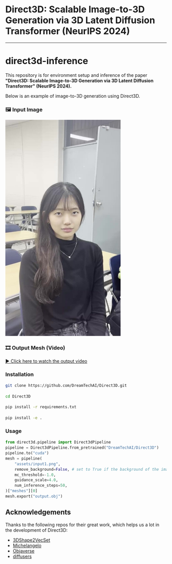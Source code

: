 
# Direct3D: Scalable Image-to-3D Generation via 3D Latent Diffusion Transformer (NeurIPS 2024)

---

# direct3d-inference

This repository is for environment setup and inference of the paper  
**"Direct3D: Scalable Image-to-3D Generation via 3D Latent Diffusion Transformer" (NeurIPS 2024).**


Below is an example of image-to-3D generation using Direct3D.

### 🖼️ Input Image

<img src="assets/input1.png" width="360"/>

### 🎞️ Output Mesh (Video)

[▶ Click here to watch the output video](direct3d/assets/output1.mp4)


### Installation

```sh
git clone https://github.com/DreamTechAI/Direct3D.git

cd Direct3D

pip install -r requirements.txt

pip install -e .
```

### Usage

```python
from direct3d.pipeline import Direct3dPipeline
pipeline = Direct3dPipeline.from_pretrained("DreamTechAI/Direct3D")
pipeline.to("cuda")
mesh = pipeline(
    "assets/input1.png",
    remove_background=False, # set to True if the background of the image needs to be removed
    mc_threshold=-1.0,
    guidance_scale=4.0,
    num_inference_steps=50,
)["meshes"][0]
mesh.export("output.obj")
```

## Acknowledgements

Thanks to the following repos for their great work, which helps us a lot in the development of Direct3D:

- [3DShape2VecSet](https://github.com/1zb/3DShape2VecSet/tree/master)
- [Michelangelo](https://github.com/NeuralCarver/Michelangelo)
- [Objaverse](https://objaverse.allenai.org/)
- [diffusers](https://github.com/huggingface/diffusers)


